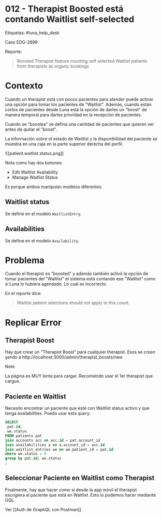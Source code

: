 # 012 - Therapist Boosted está contando Waitlist self-selected

Etiquetas: #luna_help_desk 

Caso EDG-2899

Reporte:

> Boosted Therapist feature counting self selected Waitlist patients from therapists as organic bookings

# Contexto

Cuando un therapist está con pocos pacientes para atender puede activar una opción para tomar los pacientes de "Waitlist". Además, cuando están cortos de pacientes desde Luna está la opción de darles un "boost" de manera temporal para darles prioridad en la recepción de pacientes.

Cuando se "boostea" se defina una cantidad de pacientes que quieren ver antes de quitar el "boost".

La información sobre el estado de Waitlist y la disponibilidad del paciente se muestra en una caja en la parte superior derecha del perfil.

![[patient.waitlist.status.png]]

Nota como hay dos botones:

- Edit Waitlist Availability
- Manage Waitlist Status

Es porque ambos manipulan modelos diferentes.

## Waitlist status

Se define en el modelo `WaitlistEntry`.

## Availabilities

Se define en el modelo `Availability`.

# Problema

Cuando el therapist es "boosted" y además también activó la opción de tomar pacientes del "Waitlist" el sistema está contando ese "Waitlist" como si Luna lo hubiera agendado. Lo cual es incorrecto.

En el reporte dice:
> Waitlist patient selections should not apply to this count.

# Replicar Error

## Therapist Boost

Hay que crear un "Therapist Boost" para cualquier therapist. Esos se crean yendo a http://localhost:3000/admin/therapist_boosts/new

> [!Note]
> La página es MUY lenta para cargar. Recomiendo usar el 1er therapist que cargue.

## Paciente en Waitlist

Necesito encontrar un paciente que esté con Waitlist status activo y que tenga availabilities. Puedo usar esta query:
```sql
SELECT
 pat.id,
 we.status
FROM patients pat
join accounts acc on acc.id = pat.account_id
join availabilities a on a.account_id = acc.id
join waitlist_entries we on we.patient_id = pat.id
where we.status = 0
group by pat.id, we.status
;
```

## Seleccionar Paciente en Waitlist como Therapist

Finalmente, hay que hacer como si desde la app móvil el therapist escogiera al paciente que está en Waitlist. Esto lo podemos hacer mediante GQL.

Ver [[Auth de GraphQL con Postman]]

